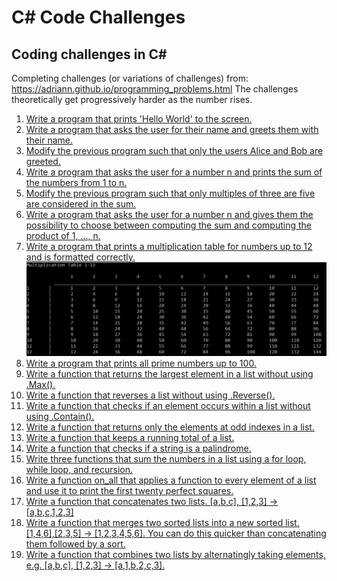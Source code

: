 # C# Code Challenges
## Coding challenges in C#

Completing challenges (or variations of challenges) from: https://adriann.github.io/programming_problems.html
The challenges theoretically get progressively harder as the number rises.

1. [Write a program that prints 'Hello World' to the screen.](/MultiplyOrAdd/Program.cs)
2. [Write a program that asks the user for their name and greets them with their name.](/MultiplyOrAdd/Program.cs)
3. [Modify the previous program such that only the users Alice and Bob are greeted.](/MultiplyOrAdd/Program.cs)
4. [Write a program that asks the user for a number n and prints the sum of the numbers from 1 to n.](/MultiplyOrAdd/Program.cs)
5. [Modify the previous program such that only multiples of three are five are considered in the sum.](/MultiplyOrAdd/Program.cs)
6. [Write a program that asks the user for a number n and gives them the possibility to choose between computing the sum and computing the product of 1, ..., n.](/MultiplyOrAdd/Program.cs)
7. [Write a program that prints a multiplication table for numbers up to 12 and is formatted correctly.](/MultiplicationTable/Program.cs)
![image](./MultiplicationTable.PNG)
8. [Write a program that prints all prime numbers up to 100.](/PrimeNumbers/Program.cs)
9. [Write a function that returns the largest element in a list without using .Max().](/ListChallenges/Program.cs)
10. [Write a function that reverses a list without using .Reverse().](/ListChallenges/Program.cs)
11. [Write a function that checks if an element occurs within a list without using .Contain().](/ListChallenges/Program.cs)
12. [Write a function that returns only the elements at odd indexes in a list.](/ListChallenges/Program.cs)
13. [Write a function that keeps a running total of a list.](/ListChallenges/Program.cs)
14. [Write a function that checks if a string is a palindrome.](/ListChallenges/Program.cs)
15. [Write three functions that sum the numbers in a list using a for loop, while loop, and recursion.](/ForWhileRecursive/ForWhileRecursive/Program.cs)
16. [Write a function on_all that applies a function to every element of a list and use it to print the first twenty perfect squares.](/ListCombinations/ListCombinations/Program.cs)
17. [Write a function that concatenates two lists. [a,b,c], [1,2,3] → [a,b,c,1,2,3]](/ListCombinations/ListCombinations/Program.cs)
18. [Write a function that merges two sorted lists into a new sorted list. [1,4,6],[2,3,5] → [1,2,3,4,5,6]. You can do this quicker than concatenating them followed by a sort.](/SimultaneousMergeAndSort/SimultaneousMergeAndSort/Program.cs)
19. [Write a function that combines two lists by alternatingly taking elements, e.g. [a,b,c], [1,2,3] → [a,1,b,2,c,3].](/AlternatingCombine/AlternatingCombine/Program.cs)
